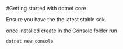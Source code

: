 #Getting started with dotnet core

Ensure you have the the latest stable sdk.

once installed create in the Console folder run

`dotnet new console`

